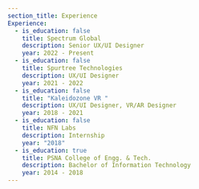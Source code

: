 ```yaml
---
section_title: Experience
Experience:
  - is_education: false
    title: Spectrum Global
    description: Senior UX/UI Designer
    year: 2022 - Present
  - is_education: false
    title: Spurtree Technologies
    description: UX/UI Designer
    year: 2021 - 2022
  - is_education: false
    title: "Kaleidozone VR "
    description: UX/UI Designer, VR/AR Designer
    year: 2018 - 2021
  - is_education: false
    title: NFN Labs
    description: Internship
    year: "2018"
  - is_education: true
    title: PSNA College of Engg. & Tech.
    description: Bachelor of Information Technology
    year: 2014 - 2018
---
```

